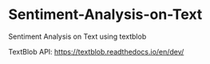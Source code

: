 # Sentiment-Analysis-on-Text
Sentiment Analysis on Text using textblob

TextBlob API: https://textblob.readthedocs.io/en/dev/
